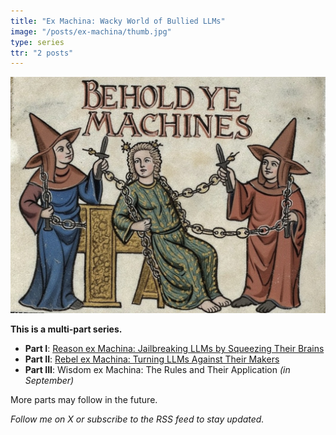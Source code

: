 ```yaml
---
title: "Ex Machina: Wacky World of Bullied LLMs"
image: "/posts/ex-machina/thumb.jpg"
type: series
ttr: "2 posts"
---
```


![Behold ye machines](behold-ye-machines.jpg)

**This is a multi-part series.**
- **Part I**: [Reason ex Machina: Jailbreaking LLMs by Squeezing Their Brains](reason/)
- **Part II**: [Rebel ex Machina: Turning LLMs Against Their Makers](rebel/)
- **Part III**: Wisdom ex Machina: The Rules and Their Application *(in September)*

More parts may follow in the future.

*Follow me on X or subscribe to the RSS feed to stay updated.*
